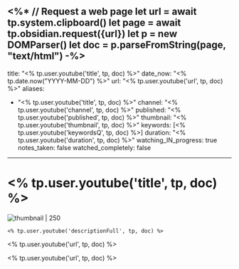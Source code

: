 <%*
// Request a web page
let url = await tp.system.clipboard()
let page = await tp.obsidian.request({url})
let p = new DOMParser()
let doc = p.parseFromString(page, "text/html")
-%>
---
title: "<% tp.user.youtube('title', tp, doc) %>"
date_now: "<% tp.date.now("YYYY-MM-DD") %>"
url: "<% tp.user.youtube('url', tp, doc) %>"
aliases: 
  - "<% tp.user.youtube('title', tp, doc) %>"
channel: "<% tp.user.youtube('channel', tp, doc) %>"
published: "<% tp.user.youtube('published', tp, doc) %>"
thumbnail: "<% tp.user.youtube('thumbnail', tp, doc) %>"
keywords: [<% tp.user.youtube('keywordsQ', tp, doc) %>]
duration: "<% tp.user.youtube('duration', tp, doc) %>"
watching_IN_progress: true
notes_taken: false
watched_completely: false
---

# <% tp.user.youtube('title', tp, doc) %>

![thumbnail | 250](<% tp.user.youtube('thumbnail', tp, doc) %>)

```
<% tp.user.youtube('descriptionFull', tp, doc) %>
```

<% tp.user.youtube('url', tp, doc) %>

<% tp.user.youtube('url', tp, doc) %>